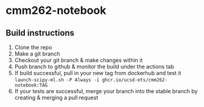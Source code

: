 # cmm262-notebook

## Build instructions

1. Clone the repo
2. Make a git branch
3. Checkout your git branch & make changes within it
4. Push branch to github & monitor the build under the actions tab
5. If build successful, pull in your new tag from dockerhub and test it `launch-scipy-ml.sh -P Always -i ghcr.io/ucsd-ets/cmm262-notebook:TAG`
6. If your tests are successful, merge your branch into the stable branch by creating & merging a pull request

<!-- see also: https://docs.google.com/document/d/1Df4vyOCBh5n_lYc_bllbk_8-Vay4raYjEm4AVAEBz7s -->

